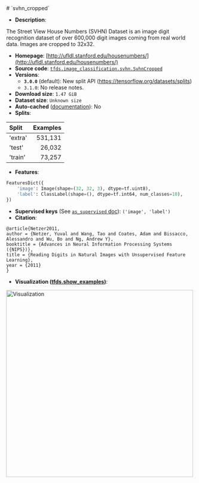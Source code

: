 <div itemscope itemtype="http://schema.org/Dataset">
  <div itemscope itemprop="includedInDataCatalog" itemtype="http://schema.org/DataCatalog">
    <meta itemprop="name" content="TensorFlow Datasets" />
  </div>
  <meta itemprop="name" content="svhn_cropped" />
  <meta itemprop="description" content="The Street View House Numbers (SVHN) Dataset is an image digit recognition dataset of over 600,000 digit images coming from real world data. Images are cropped to 32x32.&#10;&#10;To use this dataset:&#10;&#10;```python&#10;import tensorflow_datasets as tfds&#10;&#10;ds = tfds.load(&#x27;svhn_cropped&#x27;, split=&#x27;train&#x27;)&#10;for ex in ds.take(4):&#10;  print(ex)&#10;```&#10;&#10;See [the guide](https://www.tensorflow.org/datasets/overview) for more&#10;informations on [tensorflow_datasets](https://www.tensorflow.org/datasets).&#10;&#10;&lt;img src=&quot;https://storage.googleapis.com/tfds-data/visualization/svhn_cropped-3.0.0.png&quot; alt=&quot;Visualization&quot; width=&quot;500px&quot;&gt;&#10;&#10;" />
  <meta itemprop="url" content="https://www.tensorflow.org/datasets/catalog/svhn_cropped" />
  <meta itemprop="sameAs" content="http://ufldl.stanford.edu/housenumbers/" />
  <meta itemprop="citation" content="@article{Netzer2011,&#10;author = {Netzer, Yuval and Wang, Tao and Coates, Adam and Bissacco, Alessandro and Wu, Bo and Ng, Andrew Y},&#10;booktitle = {Advances in Neural Information Processing Systems ({NIPS})},&#10;title = {Reading Digits in Natural Images with Unsupervised Feature Learning},&#10;year = {2011}&#10;}" />
</div>
# `svhn_cropped`

*   **Description**:

The Street View House Numbers (SVHN) Dataset is an image digit recognition
dataset of over 600,000 digit images coming from real world data. Images are
cropped to 32x32.

*   **Homepage**:
    [http://ufldl.stanford.edu/housenumbers/](http://ufldl.stanford.edu/housenumbers/)
*   **Source code**:
    [`tfds.image_classification.svhn.SvhnCropped`](https://github.com/tensorflow/datasets/tree/master/tensorflow_datasets/image_classification/svhn.py)
*   **Versions**:
    *   **`3.0.0`** (default): New split API
        (https://tensorflow.org/datasets/splits)
    *   `3.1.0`: No release notes.
*   **Download size**: `1.47 GiB`
*   **Dataset size**: `Unknown size`
*   **Auto-cached**
    ([documentation](https://www.tensorflow.org/datasets/performances#auto-caching)):
    No
*   **Splits**:

Split   | Examples
:------ | -------:
'extra' | 531,131
'test'  | 26,032
'train' | 73,257

*   **Features**:

```python
FeaturesDict({
    'image': Image(shape=(32, 32, 3), dtype=tf.uint8),
    'label': ClassLabel(shape=(), dtype=tf.int64, num_classes=10),
})
```
*   **Supervised keys** (See
    [`as_supervised` doc](https://www.tensorflow.org/datasets/api_docs/python/tfds/load#args)):
    `('image', 'label')`
*   **Citation**:

```
@article{Netzer2011,
author = {Netzer, Yuval and Wang, Tao and Coates, Adam and Bissacco, Alessandro and Wu, Bo and Ng, Andrew Y},
booktitle = {Advances in Neural Information Processing Systems ({NIPS})},
title = {Reading Digits in Natural Images with Unsupervised Feature Learning},
year = {2011}
}
```

*   **Visualization
    ([tfds.show_examples](https://www.tensorflow.org/datasets/api_docs/python/tfds/visualization/show_examples))**:

<img src="https://storage.googleapis.com/tfds-data/visualization/svhn_cropped-3.0.0.png" alt="Visualization" width="500px">
